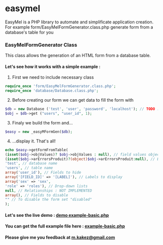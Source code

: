 # easymel
EasyMel is a PHP library to automate and simplificate application creation. For example form/EasyMelFormGenerator.class.php generate form from a database's table for you

### EasyMelFormGenerator Class

This class allows the generation of an HTML form from a database table.

#### Let's see how it works with a simple example :

1. First we need to include necessary class
```php
require_once 'form/EasyMelFormGenerator.class.php';
require_once 'database/Database.class.php';
```

2. Before creating our form we can get data to fill the form with
```php
$db = new Database ('test', 'user', 'password', 'localhost'); // TODO : Implement singleton
$obj = $db->get ("users", "user_id", 1);
```
 
3. Finaly we build the form and...
```php
$easy = new _easyMFormGen($db);
```

4. ...display it. That's all!
```php
echo $easy->getFormFromTable(
(isset($obj->objValues)? $obj->objValues : null), // field values object
(isset($obj->arErrorsProduit)?(object)$obj->arErrorsProduit:null), // Errors : Convert error array to object
'test', // database name
'users', // table name
array('user_id'), // Fields to hide
array('[FIELD_ID]' => '[LABEL]'), // Labels to display
array('sex' => 'sex',
'role' => 'roles'), // Drop-down lists
null, // Relationships : NOT IMPLEMENTED
array(), // Fields to disable
"" // To disable the form set "disabled"
);
```
#### Let's see the live demo : [demo example-basic.php](http://mandien.hd.free.fr/prod/easymel/example-basic.php)

#### You can get the full example file here : [example-basic.php](https://github.com/mandienk/easymel/blob/master/example-basic.php)

#### Please give me you feedback at <m.kakez@gmail.com>

